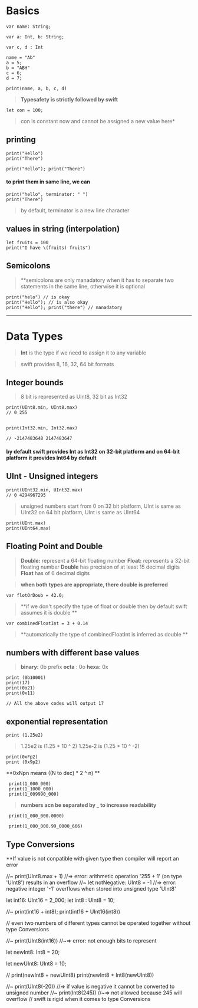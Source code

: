 # Basics

``` 
var name: String;

var a: Int, b: String;

var c, d : Int

name = "Ab"
a = 5;
b = "ABH"
c = 6;
d = 7;

print(name, a, b, c, d)
```
> **Typesafety is strictly followed by swift**

```
let con = 100;
```
> con is constant now and cannot be assigned a new value here*


## printing

```
print("Hello")
print("There")

print("Hello"); print("There")
```

#### to print them in same line, we can 

```
print("hello", terminator: " ")
print("There")
```
> by default, terminator is a new line character

## values in string (interpolation)

```
let fruits = 100
print("I have \(fruits) fruits")
```

## Semicolons

> **semicolons are only manadatory when it has to separate two statements in the same line, otherwise it is optional

```
print("helo") // is okay
print("Hello"); // is also okay
print("Hello"); print("there") // manadatory
```

------------------

# Data Types
  
> **Int** is the type if we need to assign it to any variable

> swift provides 8, 16, 32, 64 bit formats 


## Integer bounds

> 8 bit is represented as UInt8, 32 bit as Int32

```
print(UInt8.min, UInt8.max)
// 0 255


print(Int32.min, Int32.max)

// -2147483648 2147483647
```


#### by default swift provides Int as Int32 on 32-bit platform and on 64-bit platform it provides Int64 by default


## UInt - Unsigned integers

```
print(UInt32.min, UInt32.max)
// 0 4294967295

```

> unsigned numbers start from 0
> on 32 bit platform, UInt is same as UInt32
> on 64 bit platform, UInt is same as UInt64

```
print(UInt.max)
print(UInt64.max)
```


## Floating Point and Double

> **Double:** represent a 64-bit floating number
> **Float:** represents a 32-bit floating number
> **Double** has precision of at least 15 decimal digits
> **Float** has of 6 decimal digits

> **when both types are appropriate, there double is preferred**

```
var flotOrDoub = 42.0;
```
> **if we don't specify the type of float or double then by default swift assumes it is double **

```
var combinedFloatInt = 3 + 0.14
```
> **automatically the type of combinedFloatInt is inferred as double **


## numbers with different base values

> **binary:** 0b prefix
> **octa** : 0o
> **hexa:** 0x

```
print (0b10001)
print(17)
print(0o21)
print(0x11)

// All the above codes will output 17
```


## exponential representation

```
print (1.25e2)
```

> 1.25e2 is (1.25 * 10 ^ 2)
> 1.25e-2 is (1.25 * 10 ^ -2)

```
print(0xFp2)
print (0x9p2)
```

**0xNpn means ((N to dec) * 2 ^ n) **

```
 print(1_000_000)
 print(1_1000_000)
 print(1_009990_000)
```

> **numbers acn be separated by _ to increase readability**

```
 print(1_000_000.0000)

 print(1_000_000.99_0000_666)
```
 


## Type Conversions

**If value is not conpatible with given type then compiler will report an error


//~ print(UInt8.max + 1)
//=> error: arithmetic operation '255 + 1' (on type 'UInt8') results in an overflow
//~ let notNegative: UInt8 = -1
//=>  error: negative integer '-1' overflows when stored into unsigned type 'UInt8'

let int16: UInt16 = 2_000;
let int8 : UInt8 = 10;

//~ print(int16 + int8);
print(int16 + UInt16(int8))

// even two numbers of different types cannot be operated together without type Conversions

//~ print(UInt8(int16))
//~=> error: not enough bits to represent

let newInt8: Int8 = 20;

let newUInt8: UInt8 = 10;

// print(newInt8 + newUInt8)
print(newInt8 + Int8(newUInt8))

//~ print(UInt8(-20))
//=> if value is negative it cannot be converted to unsigned number
//~ print(Int8(245))
//~=> not allowed because 245 will overflow
// swift is rigid when it comes to type Conversions
